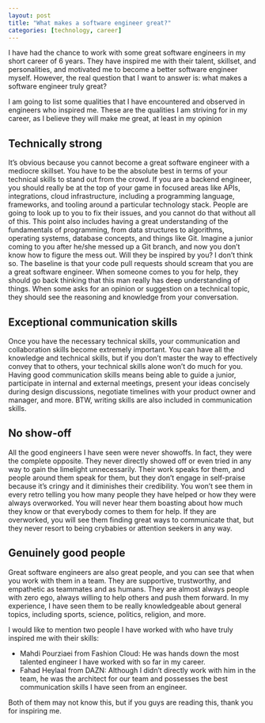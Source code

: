 ```yaml
---
layout: post
title: "What makes a software engineer great?"
categories: [technology, career]
---
```


I have had the chance to work with some great software engineers in my short career of 6 years. They have inspired me with their talent, skillset, and personalities, and motivated me to become a better software engineer myself. However, the real question that I want to answer is: what makes a software engineer truly great?

I am going to list some qualities that I have encountered and observed in engineers who inspired me. These are the qualities I am striving for in my career, as I believe they will make me great, at least in my opinion

## Technically strong 
It’s obvious because you cannot become a great software engineer with a mediocre skillset. You have to be the absolute best in terms of your technical skills to stand out from the crowd. If you are a backend engineer, you should really be at the top of your game in focused areas like APIs, integrations, cloud infrastructure, including a programming language, frameworks, and tooling around a particular technology stack. People are going to look up to you to fix their issues, and you cannot do that without all of this. This point also includes having a great understanding of the fundamentals of programming, from data structures to algorithms, operating systems, database concepts, and things like Git. Imagine a junior coming to you after he/she messed up a Git branch, and now you don’t know how to figure the mess out. Will they be inspired by you? I don’t think so. The baseline is that your code pull requests should scream that you are a great software engineer. When someone comes to you for help, they should go back thinking that this man really has deep understanding of things. When some asks for an opinion or suggestion on a technical topic, they should see the reasoning and knowledge from your conversation.

## Exceptional communication skills
Once you have the necessary technical skills, your communication and collaboration skills become extremely important. You can have all the knowledge and technical skills, but if you don’t master the way to effectively convey that to others, your technical skills alone won’t do much for you. Having good communication skills means being able to guide a junior, participate in internal and external meetings, present your ideas concisely during design discussions, negotiate timelines with your product owner and manager, and more. BTW, writing skills are also included in communication skills.

## No show-off
All the good engineers I have seen were never showoffs. In fact, they were the complete opposite. They never directly showed off or even tried in any way to gain the limelight unnecessarily. Their work speaks for them, and people around them speak for them, but they don’t engage in self-praise because it’s cringy and it diminishes their credibility. You won’t see them in every retro telling you how many people they have helped or how they were always overworked. You will never hear them boasting about how much they know or that everybody comes to them for help. If they are overworked, you will see them finding great ways to communicate that, but they never resort to being crybabies or attention seekers in any way.

## Genuinely good people
Great software engineers are also great people, and you can see that when you work with them in a team. They are supportive, trustworthy, and empathetic as teammates and as humans. They are almost always people with zero ego, always willing to help others and push them forward. In my experience, I have seen them to be really knowledgeable about general topics, including sports, science, politics, religion, and more.



I would like to mention two people I have worked with who have truly inspired me with their skills:

- Mahdi Pourziaei from Fashion Cloud: He was hands down the most talented engineer I have worked with so far in my career.
- Fahad Heylaal from DAZN: Although I didn’t directly work with him in the team, he was the architect for our team and possesses the best communication skills I have seen from an engineer.

Both of them may not know this, but if you guys are reading this, thank you for inspiring me.